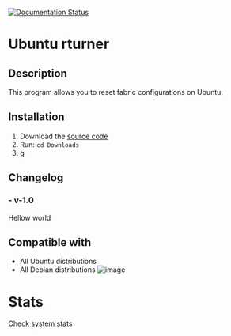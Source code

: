 [![Documentation Status](https://readthedocs.org/projects/skarlotastro/badge/?version=latest)](https://skarlotastro.readthedocs.io/es/latest/?badge=latest)

# Ubuntu rturner

## Description
This program allows you to reset fabric configurations on Ubuntu.

## Installation

1. Download the [source code](https://github.com/skarlotastro/SkarlotAstro/blob/main/app/skarlotastro.sh)
2. Run: ```cd Downloads```
3. g

## Changelog
### - v-1.0
Hellow world

## Compatible with
- All Ubuntu distributions
- All Debian distributions
![image](https://github.com/rturnerpy/rturner/assets/116662838/de910439-7288-4875-a7ed-69cc8893ca35)

# Stats
[Check system stats](https://stats.uptimerobot.com/lMZ0kI1Y4w)
